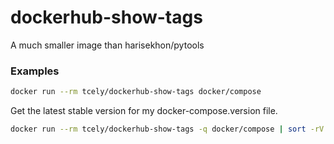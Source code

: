 # dockerhub-show-tags
A much smaller image than harisekhon/pytools

### Examples

```sh
docker run --rm tcely/dockerhub-show-tags docker/compose
```

Get the latest stable version for my docker-compose.version file.
```sh
docker run --rm tcely/dockerhub-show-tags -q docker/compose | sort -rV | grep -ve -rc | head -n 1
```

